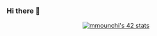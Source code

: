 ### Hi there 👋

<div align="center">
  
[![mmounchi's 42 stats](https://badge.mediaplus.ma/darkgray/mmounchi)](https://github.com/oakoudad/badge42)

</div>
